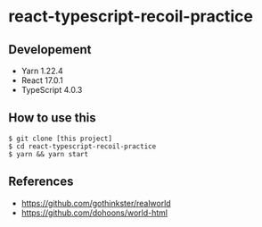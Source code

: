 # react-typescript-recoil-practice

## Developement
* Yarn 1.22.4
* React 17.0.1
* TypeScript 4.0.3

## How to use this
`$ git clone [this project]`   
`$ cd react-typescript-recoil-practice`   
`$ yarn && yarn start`   

## References
* https://github.com/gothinkster/realworld   
* https://github.com/dohoons/world-html

